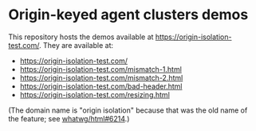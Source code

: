 # Origin-keyed agent clusters demos

This repository hosts the demos available at <https://origin-isolation-test.com/>. They are available at:

* <https://origin-isolation-test.com/>
* <https://origin-isolation-test.com/mismatch-1.html>
* <https://origin-isolation-test.com/mismatch-2.html>
* <https://origin-isolation-test.com/bad-header.html>
* <https://origin-isolation-test.com/resizing.html>

(The domain name is "origin isolation" because that was the old name of the feature; see [whatwg/html#6214](https://github.com/whatwg/html/pull/6214).)
